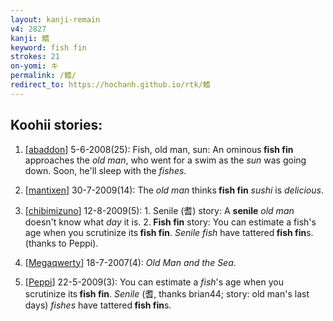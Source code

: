 ```yaml
---
layout: kanji-remain
v4: 2827
kanji: 鰭
keyword: fish fin
strokes: 21
on-yomi: キ
permalink: /鰭/
redirect_to: https://hochanh.github.io/rtk/鰭
---
```


## Koohii stories: 

1) [<a href="http://kanji.koohii.com/profile/abaddon">abaddon</a>] 5-6-2008(25): Fish, old man, sun: An ominous<strong> fish fin</strong> approaches the <em>old man</em>, who went for a swim as the <em>sun</em> was going down. Soon, he&#039;ll sleep with the <em>fishes</em>.

2) [<a href="http://kanji.koohii.com/profile/mantixen">mantixen</a>] 30-7-2009(14): The <em>old man</em> thinks<strong> fish fin</strong> <em>sushi</em> is <em>delicious</em>.

3) [<a href="http://kanji.koohii.com/profile/chibimizuno">chibimizuno</a>] 12-8-2009(5): 1. Senile (耆) story: A <strong>senile</strong> <em>old man</em> doesn&#039;t know what <em>day</em> it is. 2.<strong> Fish fin</strong> story: You can estimate a fish&#039;s age when you scrutinize its<strong> fish fin</strong>. <em>Senile fish</em> have tattered<strong> fish fin</strong>s. (thanks to Peppi).

4) [<a href="http://kanji.koohii.com/profile/Megaqwerty">Megaqwerty</a>] 18-7-2007(4): <em>Old Man and the Sea</em>.

5) [<a href="http://kanji.koohii.com/profile/Peppi">Peppi</a>] 22-5-2009(3): You can estimate a <em>fish</em>&#039;s age when you scrutinize its<strong> fish fin</strong>. <em>Senile</em> (耆, thanks brian44; story: old man&#039;s last days) <em>fishes</em> have tattered<strong> fish fin</strong>s.

